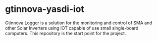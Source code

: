 # gtinnova-yasdi-iot
Gtinnova Logger is a solution for the monitoring and control of SMA and other Solar Inverters using IOT capable of use small single-board computers. This repository is the start point for the project. 
